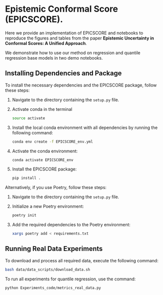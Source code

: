 # Epistemic Conformal Score (EPICSCORE).
Here we provide an implementation of EPICSCORE and notebooks to reproduce the figures and tables from the paper **Epistemic Uncertainty in Conformal Scores: A Unified Approach**.

We demonstrate how to use our method on regression and quantile regression base models in two demo notebooks.

## Installing Dependencies and Package

To install the necessary dependencies and the EPICSCORE package, follow these steps:

1. Navigate to the directory containing the `setup.py` file.

2. Activate conda in the terminal
    ```bash
    source activate
    ```

2. Install the local conda environment with all dependencies by running the following command:
    ```bash
    conda env create -f EPICSCORE_env.yml
    ```

3. Activate the conda environment:
    ```bash
    conda activate EPICSCORE_env
    ```

4. Install the EPICSCORE package:
    ```bash
    pip install .
    ```
    
Alternatively, if you use Poetry, follow these steps:

1. Navigate to the directory containing the `setup.py` file.

2. Initialize a new Poetry environment:
    ```bash
    poetry init
    ```

3. Add the required dependencies to the Poetry environment:
    ```bash
    xargs poetry add < requirements.txt
    ```


## Running Real Data Experiments

To download and process all required data, execute the following command:
```bash
bash data/data_scripts/download_data.sh
```

To run all experiments for quantile regression, use the command:
```bash
python Experiments_code/metrics_real_data.py
```
